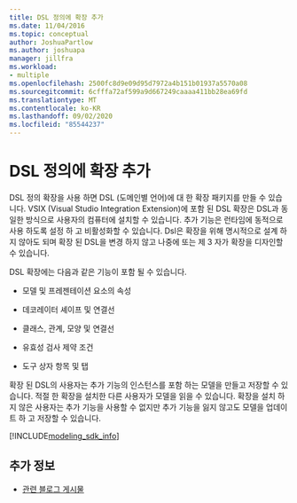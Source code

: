 ```yaml
---
title: DSL 정의에 확장 추가
ms.date: 11/04/2016
ms.topic: conceptual
author: JoshuaPartlow
ms.author: joshuapa
manager: jillfra
ms.workload:
- multiple
ms.openlocfilehash: 2500fc8d9e09d95d7972a4b151b01937a5570a08
ms.sourcegitcommit: 6cfffa72af599a9d667249caaaa411bb28ea69fd
ms.translationtype: MT
ms.contentlocale: ko-KR
ms.lasthandoff: 09/02/2020
ms.locfileid: "85544237"
---
```

# <a name="add-extensions-to-dsl-definitions"></a>DSL 정의에 확장 추가

DSL 정의 확장을 사용 하면 DSL (도메인별 언어)에 대 한 확장 패키지를 만들 수 있습니다. VSIX (Visual Studio Integration Extension)에 포함 된 DSL 확장은 DSL과 동일한 방식으로 사용자의 컴퓨터에 설치할 수 있습니다. 추가 기능은 런타임에 동적으로 사용 하도록 설정 하 고 비활성화할 수 있습니다. Dsl은 확장을 위해 명시적으로 설계 하지 않아도 되며 확장 된 DSL을 변경 하지 않고 나중에 또는 제 3 자가 확장을 디자인할 수 있습니다.

DSL 확장에는 다음과 같은 기능이 포함 될 수 있습니다.

- 모델 및 프레젠테이션 요소의 속성

- 데코레이터 셰이프 및 연결선

- 클래스, 관계, 모양 및 연결선

- 유효성 검사 제약 조건

- 도구 상자 항목 및 탭

확장 된 DSL의 사용자는 추가 기능의 인스턴스를 포함 하는 모델을 만들고 저장할 수 있습니다. 적절 한 확장을 설치한 다른 사용자가 모델을 읽을 수 있습니다. 확장을 설치 하지 않은 사용자는 추가 기능을 사용할 수 없지만 추가 기능을 잃지 않고도 모델을 업데이트 하 고 저장할 수 있습니다.

[!INCLUDE[modeling_sdk_info](includes/modeling_sdk_info.md)]

## <a name="see-also"></a>추가 정보

- [관련 블로그 게시물](https://devblogs.microsoft.com/devops/the-visual-studio-modeling-sdk-is-now-available-with-visual-studio-2017/)
